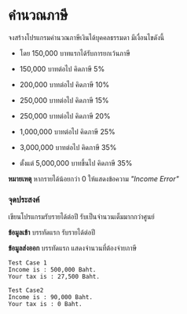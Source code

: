 # คำนวณภาษี

จงสร้างโปรแกรมคำนวณภาษีเงินได้บุคคลธรรมดา มีเงื่อนไขดังนี้

- โดย 150,000 บาทแรกได้รับการยกเว้นภาษี

- 150,000     บาทต่อไป คิดภาษี 5%

- 200,000     บาทต่อไป คิดภาษี 10%

- 250,000     บาทต่อไป คิดภาษี 15%

- 250,000     บาทต่อไป คิดภาษี 20%

- 1,000,000   บาทต่อไป คิดภาษี 25%

- 3,000,000   บาทต่อไป คิดภาษี 35%

- ตั้งแต่ 5,000,000 บาทขึ้นไป คิดภาษี 35%

**หมายเหตุ** หากรายได้น้อยกว่า 0 ให้แสดงข้อความ _"Income Error"_

### จุดประสงค์ ###
เขียนโปรแกรมรับรายได้ต่อปี รับเป็นจำนวนเต็มมากกว่าศูนย์

**ข้อมูลเข้า**
บรรทัดแรก รับรายได้ต่อปี

**ข้อมูลส่งออก**
บรรทัดแรก แสดงจำนวนที่ต้องจ่ายภาษี

```
Test Case 1
Income is : 500,000 Baht.
Your tax is : 27,500 Baht.
```

```
Test Case2
Income is : 90,000 Baht.
Your tax is : 0 Baht.
```
